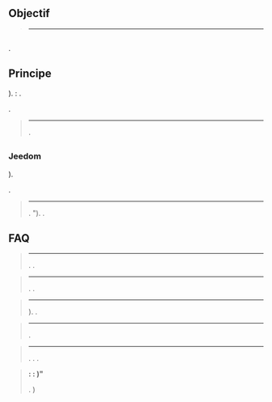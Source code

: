 # 

## Objectif



> ****
>
>

## 

.

## Principe

).  : .

.

> ****
>
> .  

## 

### Jeedom

). 

.



> ****
>
> . "). .



## FAQ

> ****
>
> . .

> ****
>
> . .

> ****
>
> ). .

> ****
>
> .

> ****
>
> . . .

> **: : )"**
>
>  [](https://doc.jeedom.com/es_ES/compatibility/) . )
